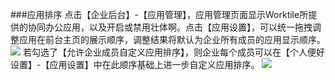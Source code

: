 ###应用排序
点击【企业后台】-【应用管理】，应用管理页面显示Worktile所提供的协同办公应用，以及开启或禁用壮体啊。点击【应用设置】，可以统一拖拽调整应用在前台主页的展示顺序，调整结果将默认为企业所有成员的应用显示顺序。
![](/assets/3.1应用排序.png)
若勾选了【允许企业成员自定义应用排序】，则企业每个成员可以在【个人便好设置】-【应用设置】中在此顺序基础上进一步自定义应用排序。
![](/assets/3.1应用排序2.png)

